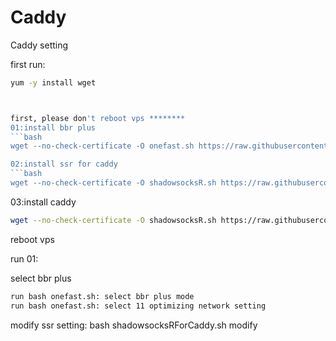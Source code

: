 # Caddy
Caddy setting

first run:
```bash
yum -y install wget



first, please don't reboot vps ********
01:install bbr plus 
```bash
wget --no-check-certificate -O onefast.sh https://raw.githubusercontent.com/caonimagfw/onefast/master/onefast.sh && bash onefast.sh

02:install ssr for caddy
```bash
wget --no-check-certificate -O shadowsocksR.sh https://raw.githubusercontent.com/caonimagfw/ssr/master/shadowsocksRForCaddy.sh && bash shadowsocksRForCaddy.sh
```

03:install caddy 
```bash
wget --no-check-certificate -O shadowsocksR.sh https://raw.githubusercontent.com/caonimagfw/Caddy/master/caddy_install.sh && bash caddy_install.sh
```
reboot vps

run 01:

select bbr plus 
```bash
run bash onefast.sh: select bbr plus mode 
run bash onefast.sh: select 11 optimizing network setting 
```

modify ssr setting:
bash shadowsocksRForCaddy.sh modify
